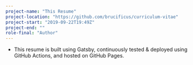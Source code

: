 ```yaml
---
project-name: "This Resume"
project-location: "https://github.com/brucificus/curriculum-vitae"
project-start: "2019-09-22T19:49Z"
project-end: ""
role-final: "Author"
---
```


- This resume is built using Gatsby, continuously tested & deployed using GitHub Actions, and hosted on GitHub Pages.
